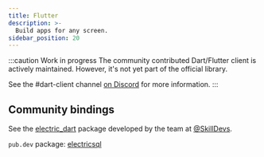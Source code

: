 ```yaml
---
title: Flutter
description: >-
  Build apps for any screen.
sidebar_position: 20
---
```


:::caution Work in progress
The community contributed Dart/Flutter client is actively maintained. However, it's not yet part of the official library.

See the #dart-client channel [on Discord](https://discord.electric-sql.com) for more information.
:::

## Community bindings

See the [electric_dart](https://github.com/SkillDevs/electric_dart) package developed by the team at [@SkillDevs](https://github.com/SkillDevs).

`pub.dev` package: [electricsql](https://pub.dev/packages/electricsql)
